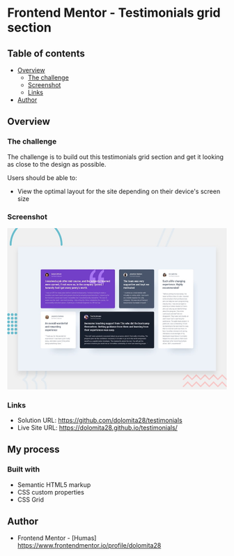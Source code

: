 # Frontend Mentor - Testimonials grid section

## Table of contents

- [Overview](#overview)
  - [The challenge](#the-challenge)
  - [Screenshot](#screenshot)
  - [Links](#links)
- [Author](#author)

## Overview

### The challenge

The challenge is to build out this testimonials grid section and get it looking as close to the design as possible.

Users should be able to:

- View the optimal layout for the site depending on their device's screen size

### Screenshot

![Design preview for the Testimonials grid section coding challenge](./design/desktop-preview.jpg)

### Links

- Solution URL: https://github.com/dolomita28/testimonials
- Live Site URL: https://dolomita28.github.io/testimonials/

## My process

### Built with

- Semantic HTML5 markup
- CSS custom properties
- CSS Grid


## Author

- Frontend Mentor - [Humas] https://www.frontendmentor.io/profile/dolomita28

